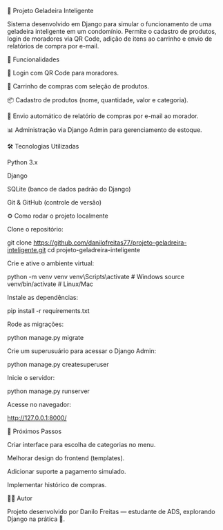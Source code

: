 🧊 Projeto Geladeira Inteligente

Sistema desenvolvido em Django para simular o funcionamento de uma geladeira inteligente em um condomínio.
Permite o cadastro de produtos, login de moradores via QR Code, adição de itens ao carrinho e envio de relatórios de compra por e-mail.

🚀 Funcionalidades

🔑 Login com QR Code para moradores.

🛒 Carrinho de compras com seleção de produtos.

📦 Cadastro de produtos (nome, quantidade, valor e categoria).

📧 Envio automático de relatório de compras por e-mail ao morador.

📊 Administração via Django Admin para gerenciamento de estoque.

🛠️ Tecnologias Utilizadas

Python 3.x

Django

SQLite (banco de dados padrão do Django)

Git & GitHub (controle de versão)

⚙️ Como rodar o projeto localmente

Clone o repositório:

git clone https://github.com/danilofreitas77/projeto-geladreira-inteligente.git
cd projeto-geladreira-inteligente


Crie e ative o ambiente virtual:

python -m venv venv
venv\Scripts\activate  # Windows
source venv/bin/activate  # Linux/Mac


Instale as dependências:

pip install -r requirements.txt


Rode as migrações:

python manage.py migrate


Crie um superusuário para acessar o Django Admin:

python manage.py createsuperuser


Inicie o servidor:

python manage.py runserver


Acesse no navegador:

http://127.0.0.1:8000/

📌 Próximos Passos

 Criar interface para escolha de categorias no menu.

 Melhorar design do frontend (templates).

 Adicionar suporte a pagamento simulado.

 Implementar histórico de compras.

👨‍💻 Autor

Projeto desenvolvido por Danilo Freitas
 — estudante de ADS, explorando Django na prática 🚀.